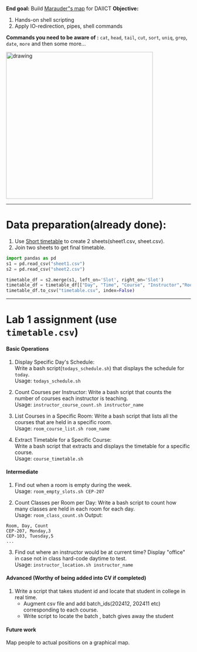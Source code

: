 **End goal:** Build [Marauder"s map](https://harrypotter.fandom.com/wiki/Marauder%27s_Map) for DAIICT
**Objective:**
1. Hands-on shell scripting
2. Apply IO-redirection, pipes, shell commands
   
**Commands you need to be aware of :** `cat`, `head`, `tail`, `cut`, `sort`, `uniq`, `grep`, `date`, `more` and then some more...

<img src="https://pm1.narvii.com/7884/88786ffddf4fc254d64f4ee034da43d7719e1d1br1-1600-1600v2_uhq.jpg" alt="drawing" style="width:400px;"/>

---
# Data preparation(already done):
1. Use [Short timetable](http://intranet.daiict.ac.in/~daiict_nt01/Academic/Autumn_2024-25_TimeTable/Autumn%20Semester%202024-25.pdf) to create 2 sheets(sheet1.csv, sheet.csv).
2. Join two sheets to get final timetable.
 
```python
import pandas as pd
s1 = pd.read_csv("sheet1.csv")
s2 = pd.read_csv("sheet2.csv")
```


```python
timetable_df = s2.merge(s1, left_on='Slot', right_on='Slot')
timetable_df = timetable_df[["Day",	"Time",	"Course", "Instructor","Room"]]
timetable_df.to_csv("timetable.csv", index=False)
```

---

# Lab 1 assignment (use `timetable.csv`)

#### Basic Operations

1. Display Specific Day's Schedule:  
Write a bash script(`todays_schedule.sh`) that displays the schedule for  `today`.  
Usage: `todays_schedule.sh`

2. Count Courses per Instructor:
Write a bash script that counts the number of courses each instructor is teaching.  
Usage: `instructor_course_count.sh instructor_name`


4. List Courses in a Specific Room:
Write a bash script that lists all the courses that are held in a specific room.  
Usage: `room_course_list.sh room_name`

5. Extract Timetable for a Specific Course:  
Write a bash script that extracts and displays the timetable for a specific course.  
Usage: `course_timetable.sh`

#### Intermediate
1. Find out when a room is empty during the week.  
Usage: `room_empty_slots.sh CEP-207`

2. Count Classes per Room per Day:
Write a bash script to count how many classes are held in each room for each day.  
Usage: `room_class_count.sh`
Output:
```
Room, Day, Count 
CEP-207, Monday,3
CEP-103, Tuesday,5
...
```

3. Find out where an instructor would be at current time? Display "office" in case not in class hard-code daytime to test.  
	Usage: `instructor_location.sh instructor_name`


#### Advanced (Worthy of being added into CV if completed)
1. Write a script that takes student id and locate that student in college in real time.
	- Augment csv file and add batch_ids(202412, 202411 etc) corresponding to each course.
	- Write script to locate the batch , batch gives away the student

#### Future work
Map people to actual positions on a graphical map. 
